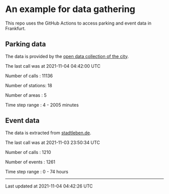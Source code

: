 # An example for data gathering

This repo uses the GitHub Actions to access parking and event data in Frankfurt.

## Parking data
The data is provided by the [open data collection of the city](https://www.offenedaten.frankfurt.de/).

The last call was at 2021-11-04 04:42:00 UTC

Number of calls   : 11136

Number of stations:    18

Number of areas   :     5

Time step range   :     4 -  2005 minutes


## Event data
The data is extracted from [stadtleben.de](https://stadtleben.de/frankfurt/).

The last call was at 2021-11-03 23:50:34 UTC

Number of calls   : 1210

Number of events  : 1261

Time step range   :    0 -   74 hours


----

Last updated at 2021-11-04 04:42:26 UTC

